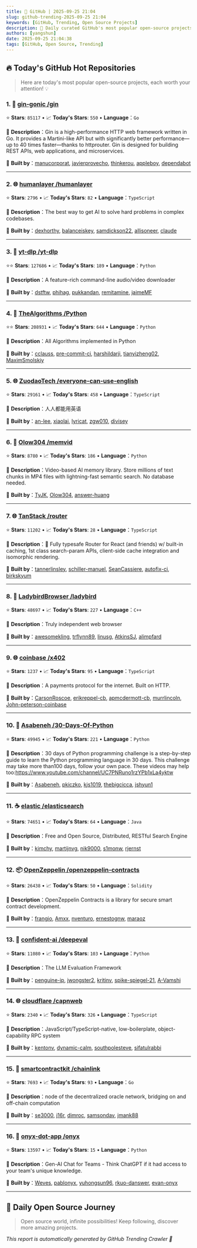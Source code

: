 ```yaml
---
title: 🚀 GitHub | 2025-09-25 21:04
slug: github-trending-2025-09-25 21:04
keywords: [GitHub, Trending, Open Source Projects]
description: 🌟 Daily curated GitHub's most popular open-source projects to help you stay on the pulse of technology!
authors: [yangshun]
date: 2025-09-25 21:04:38
tags: [GitHub, Open Source, Trending]
---
```


## 🔥 Today's GitHub Hot Repositories

> Here are today's most popular open-source projects, each worth your attention! 💡

### 1. 🚦 [gin-gonic /gin](https://github.com/gin-gonic/gin)

⭐ **Stars**: `85117`   •   📈 **Today's Stars**: `550`   •   **Language**：`Go`

📝 **Description**：Gin is a high-performance HTTP web framework written in Go. It provides a Martini-like API but with significantly better performance—up to 40 times faster—thanks to httprouter. Gin is designed for building REST APIs, web applications, and microservices.

🤝 **Built by**：[manucorporat](https://github.com/manucorporat), [javierprovecho](https://github.com/javierprovecho), [thinkerou](https://github.com/thinkerou), [appleboy](https://github.com/appleboy), [dependabot](https://github.com/dependabot)

---

### 2. 🌐 [humanlayer /humanlayer](https://github.com/humanlayer/humanlayer)

⭐ **Stars**: `2796`   •   📈 **Today's Stars**: `82`   •   **Language**：`TypeScript`

📝 **Description**：The best way to get AI to solve hard problems in complex codebases.

🤝 **Built by**：[dexhorthy](https://github.com/dexhorthy), [balanceiskey](https://github.com/balanceiskey), [samdickson22](https://github.com/samdickson22), [allisoneer](https://github.com/allisoneer), [claude](https://github.com/claude)

---

### 3. 🐍 [yt-dlp /yt-dlp](https://github.com/yt-dlp/yt-dlp)

⭐⭐ **Stars**: `127686`   •   📈 **Today's Stars**: `189`   •   **Language**：`Python`

📝 **Description**：A feature-rich command-line audio/video downloader

🤝 **Built by**：[dstftw](https://github.com/dstftw), [phihag](https://github.com/phihag), [pukkandan](https://github.com/pukkandan), [remitamine](https://github.com/remitamine), [jaimeMF](https://github.com/jaimeMF)

---

### 4. 🐍 [TheAlgorithms /Python](https://github.com/TheAlgorithms/Python)

⭐⭐ **Stars**: `208931`   •   📈 **Today's Stars**: `644`   •   **Language**：`Python`

📝 **Description**：All Algorithms implemented in Python

🤝 **Built by**：[cclauss](https://github.com/cclauss), [pre-commit-ci](https://github.com/pre-commit-ci), [harshildarji](https://github.com/harshildarji), [tianyizheng02](https://github.com/tianyizheng02), [MaximSmolskiy](https://github.com/MaximSmolskiy)

---

### 5. 🌐 [ZuodaoTech /everyone-can-use-english](https://github.com/ZuodaoTech/everyone-can-use-english)

⭐ **Stars**: `29161`   •   📈 **Today's Stars**: `458`   •   **Language**：`TypeScript`

📝 **Description**：人人都能用英语

🤝 **Built by**：[an-lee](https://github.com/an-lee), [xiaolai](https://github.com/xiaolai), [lyricat](https://github.com/lyricat), [zgw010](https://github.com/zgw010), [divisey](https://github.com/divisey)

---

### 6. 🐍 [Olow304 /memvid](https://github.com/Olow304/memvid)

⭐ **Stars**: `8780`   •   📈 **Today's Stars**: `186`   •   **Language**：`Python`

📝 **Description**：Video-based AI memory library. Store millions of text chunks in MP4 files with lightning-fast semantic search. No database needed.

🤝 **Built by**：[TyJK](https://github.com/TyJK), [Olow304](https://github.com/Olow304), [answer-huang](https://github.com/answer-huang)

---

### 7. 🌐 [TanStack /router](https://github.com/TanStack/router)

⭐ **Stars**: `11202`   •   📈 **Today's Stars**: `28`   •   **Language**：`TypeScript`

📝 **Description**：🤖 Fully typesafe Router for React (and friends) w/ built-in caching, 1st class search-param APIs, client-side cache integration and isomorphic rendering.

🤝 **Built by**：[tannerlinsley](https://github.com/tannerlinsley), [schiller-manuel](https://github.com/schiller-manuel), [SeanCassiere](https://github.com/SeanCassiere), [autofix-ci](https://github.com/autofix-ci), [birkskyum](https://github.com/birkskyum)

---

### 8. 🔧 [LadybirdBrowser /ladybird](https://github.com/LadybirdBrowser/ladybird)

⭐ **Stars**: `48697`   •   📈 **Today's Stars**: `227`   •   **Language**：`C++`

📝 **Description**：Truly independent web browser

🤝 **Built by**：[awesomekling](https://github.com/awesomekling), [trflynn89](https://github.com/trflynn89), [linusg](https://github.com/linusg), [AtkinsSJ](https://github.com/AtkinsSJ), [alimpfard](https://github.com/alimpfard)

---

### 9. 🌐 [coinbase /x402](https://github.com/coinbase/x402)

⭐ **Stars**: `1237`   •   📈 **Today's Stars**: `95`   •   **Language**：`TypeScript`

📝 **Description**：A payments protocol for the internet. Built on HTTP.

🤝 **Built by**：[CarsonRoscoe](https://github.com/CarsonRoscoe), [erikreppel-cb](https://github.com/erikreppel-cb), [apmcdermott-cb](https://github.com/apmcdermott-cb), [murrlincoln](https://github.com/murrlincoln), [John-peterson-coinbase](https://github.com/John-peterson-coinbase)

---

### 10. 🐍 [Asabeneh /30-Days-Of-Python](https://github.com/Asabeneh/30-Days-Of-Python)

⭐ **Stars**: `49945`   •   📈 **Today's Stars**: `221`   •   **Language**：`Python`

📝 **Description**：30 days of Python programming challenge is a step-by-step guide to learn the Python programming language in 30 days. This challenge may take more than100 days, follow your own pace. These videos may help too:https://www.youtube.com/channel/UC7PNRuno1rzYPb1xLa4yktw

🤝 **Built by**：[Asabeneh](https://github.com/Asabeneh), [pkiczko](https://github.com/pkiczko), [kjs1019](https://github.com/kjs1019), [thebigcicca](https://github.com/thebigcicca), [jshyun1](https://github.com/jshyun1)

---

### 11. ☕ [elastic /elasticsearch](https://github.com/elastic/elasticsearch)

⭐ **Stars**: `74651`   •   📈 **Today's Stars**: `64`   •   **Language**：`Java`

📝 **Description**：Free and Open Source, Distributed, RESTful Search Engine

🤝 **Built by**：[kimchy](https://github.com/kimchy), [martijnvg](https://github.com/martijnvg), [nik9000](https://github.com/nik9000), [s1monw](https://github.com/s1monw), [rjernst](https://github.com/rjernst)

---

### 12. 📦 [OpenZeppelin /openzeppelin-contracts](https://github.com/OpenZeppelin/openzeppelin-contracts)

⭐ **Stars**: `26438`   •   📈 **Today's Stars**: `50`   •   **Language**：`Solidity`

📝 **Description**：OpenZeppelin Contracts is a library for secure smart contract development.

🤝 **Built by**：[frangio](https://github.com/frangio), [Amxx](https://github.com/Amxx), [nventuro](https://github.com/nventuro), [ernestognw](https://github.com/ernestognw), [maraoz](https://github.com/maraoz)

---

### 13. 🐍 [confident-ai /deepeval](https://github.com/confident-ai/deepeval)

⭐ **Stars**: `11080`   •   📈 **Today's Stars**: `103`   •   **Language**：`Python`

📝 **Description**：The LLM Evaluation Framework

🤝 **Built by**：[penguine-ip](https://github.com/penguine-ip), [jwongster2](https://github.com/jwongster2), [kritinv](https://github.com/kritinv), [spike-spiegel-21](https://github.com/spike-spiegel-21), [A-Vamshi](https://github.com/A-Vamshi)

---

### 14. 🌐 [cloudflare /capnweb](https://github.com/cloudflare/capnweb)

⭐ **Stars**: `2340`   •   📈 **Today's Stars**: `326`   •   **Language**：`TypeScript`

📝 **Description**：JavaScript/TypeScript-native, low-boilerplate, object-capability RPC system

🤝 **Built by**：[kentonv](https://github.com/kentonv), [dynamic-calm](https://github.com/dynamic-calm), [southpolesteve](https://github.com/southpolesteve), [sifatulrabbi](https://github.com/sifatulrabbi)

---

### 15. 🚦 [smartcontractkit /chainlink](https://github.com/smartcontractkit/chainlink)

⭐ **Stars**: `7693`   •   📈 **Today's Stars**: `93`   •   **Language**：`Go`

📝 **Description**：node of the decentralized oracle network, bridging on and off-chain computation

🤝 **Built by**：[se3000](https://github.com/se3000), [j16r](https://github.com/j16r), [dimroc](https://github.com/dimroc), [samsondav](https://github.com/samsondav), [jmank88](https://github.com/jmank88)

---

### 16. 🐍 [onyx-dot-app /onyx](https://github.com/onyx-dot-app/onyx)

⭐ **Stars**: `13597`   •   📈 **Today's Stars**: `15`   •   **Language**：`Python`

📝 **Description**：Gen-AI Chat for Teams - Think ChatGPT if it had access to your team's unique knowledge.

🤝 **Built by**：[Weves](https://github.com/Weves), [pablonyx](https://github.com/pablonyx), [yuhongsun96](https://github.com/yuhongsun96), [rkuo-danswer](https://github.com/rkuo-danswer), [evan-onyx](https://github.com/evan-onyx)

---

## 🌈 Daily Open Source Journey

> Open source world, infinite possibilities! Keep following, discover more amazing projects.

*This report is automatically generated by GitHub Trending Crawler 🤖*
